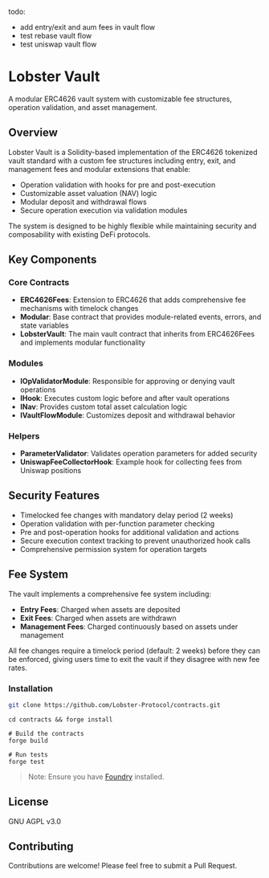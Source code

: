 todo: 
- add entry/exit and aum fees in vault flow
- test rebase vault flow
- test uniswap vault flow





# Lobster Vault

A modular ERC4626 vault system with customizable fee structures, operation validation, and asset management.

## Overview

Lobster Vault is a Solidity-based implementation of the ERC4626 tokenized vault standard with a custom fee structures including entry, exit, and management fees and modular extensions that enable:

- Operation validation with hooks for pre and post-execution
- Customizable asset valuation (NAV) logic
- Modular deposit and withdrawal flows
- Secure operation execution via validation modules

The system is designed to be highly flexible while maintaining security and composability with existing DeFi protocols.

## Key Components

### Core Contracts

- **ERC4626Fees**: Extension to ERC4626 that adds comprehensive fee mechanisms with timelock changes
- **Modular**: Base contract that provides module-related events, errors, and state variables
- **LobsterVault**: The main vault contract that inherits from ERC4626Fees and implements modular functionality

### Modules

- **IOpValidatorModule**: Responsible for approving or denying vault operations
- **IHook**: Executes custom logic before and after vault operations
- **INav**: Provides custom total asset calculation logic
- **IVaultFlowModule**: Customizes deposit and withdrawal behavior

### Helpers

- **ParameterValidator**: Validates operation parameters for added security
- **UniswapFeeCollectorHook**: Example hook for collecting fees from Uniswap positions

## Security Features

- Timelocked fee changes with mandatory delay period (2 weeks)
- Operation validation with per-function parameter checking
- Pre and post-operation hooks for additional validation and actions
- Secure execution context tracking to prevent unauthorized hook calls
- Comprehensive permission system for operation targets

## Fee System

The vault implements a comprehensive fee system including:

- **Entry Fees**: Charged when assets are deposited
- **Exit Fees**: Charged when assets are withdrawn
- **Management Fees**: Charged continuously based on assets under management

All fee changes require a timelock period (default: 2 weeks) before they can be enforced, giving users time to exit the vault if they disagree with new fee rates.

### Installation

```bash
git clone https://github.com/Lobster-Protocol/contracts.git
```
```
cd contracts && forge install
```
```
# Build the contracts
forge build

# Run tests
forge test
```

> Note: Ensure you have [Foundry](https://book.getfoundry.sh/) installed.

## License

GNU AGPL v3.0

## Contributing

Contributions are welcome! Please feel free to submit a Pull Request.